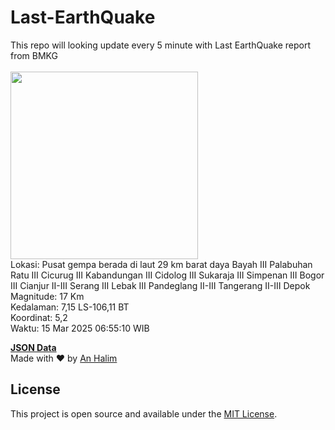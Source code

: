 # Last-EarthQuake
This repo will looking update every 5 minute with Last EarthQuake report from BMKG
<br>
<br>
<img src="undefined" width="300"/>
<br>
Lokasi: Pusat gempa berada di laut 29 km barat daya Bayah  III Palabuhan Ratu III Cicurug III Kabandungan III Cidolog III Sukaraja III Simpenan III Bogor III Cianjur II-III Serang III Lebak III Pandeglang II-III Tangerang II-III Depok <br>
Magnitude: 17 Km <br>
Kedalaman: 7,15 LS-106,11 BT <br>
Koordinat: 5,2 <br>
Waktu: 15 Mar 2025 06:55:10 WIB <br>

<a href="./data/data.json">**JSON Data**</a>
<br>
Made with ❤️ by <a href="https://github.com/an-halim">An Halim</a>
## License

This project is open source and available under the [MIT License](LICENSE).
